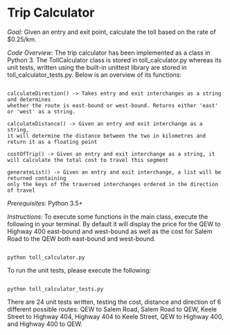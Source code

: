 # Trip Calculator

*Goal:* Given an entry and exit point, calculate the toll based on the rate of $0.25/km.

*Code Overview:* The trip calculator has been implemented as a class in Python 3. The TollCalculator class is stored in toll_calculator.py whereas its unit tests, written using the built-in unittest library are stored in toll_calculator_tests.py. Below is an overview of its functions:

```

calculateDirection() -> Takes entry and exit interchanges as a string and determines 
whether the route is east-bound or west-bound. Returns either 'east' or 'west' as a string.

calculateDistance() -> Given an entry and exit interchange as a string, 
it will determine the distance between the two in kilometres and return it as a floating point

costOfTrip() -> Given an entry and exit interchange as a string, it will calculate the total cost to travel this segment

generateList() -> Given an entry and exit interchange, a list will be returned containing 
only the keys of the traversed interchanges ordered in the direction of travel

```

*Prerequisites:* Python 3.5+

*Instructions:* To execute some functions in the main class, execute the following in your terminal. By default it will display the price for the QEW to Highway 400 east-bound and west-bound as well as the cost for Salem Road to the QEW both east-bound and west-bound.

```

python toll_calculator.py

```

To run the unit tests, please execute the following:

```

python toll_calculator_tests.py

```
There are 24 unit tests written, testing the cost, distance and direction of 6 different possible routes: QEW to Salem Road, Salem Road to QEW, Keele Street to Highway 404, Highway 404 to Keele Street, QEW to Highway 400, and Highway 400 to QEW.